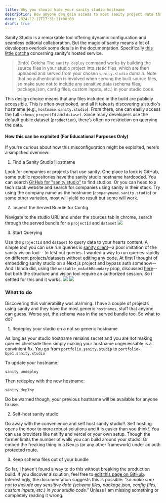 ```yaml
---
title: Why you should hide your sanity studio hostname
description: How anyone can gain access to most sanity project data through their studio hostname
date: 2024-12-12T17:31:11+00:00
draft: true
---
```

Sanity Studio is a remarkable tool offering dynamic configuration and seamless editorial collaboration. But the magic of sanity means a lot of developers overlook some details in the documentation. Specifically [this little gotcha](https://www.sanity.io/docs/deployment#ed3cd78ea4eb) concerning sanity's hosted service. 

> [!info] Gotcha 
> The `sanity deploy` command works by building the source files in your studio project into static files, which are then uploaded and served from your chosen `sanity.studio` domain.
> Note that no authentication is involved when serving the built source files, so make sure not to include any sensitive data (schema files, package.json, config files, custom inputs, etc.) in your studio code. 

This design choice means that any files included in the build are publicly accessible. This is often overlooked, and all it takes is discovering a studio's hostname (e.g., `hostname.sanity.studio`). From there, one can easily access the full `schema`, `projectId` and `dataset`. Since many developers use the default public dataset (`production`), there’s often no restriction on querying the data. 
#### How this can be exploited (For Educational Purposes Only)
If you're curious about how this misconfiguration might be exploited, here's a simplified overview:

1. Find a Sanity Studio Hostname

Look for companies or projects that use sanity. One place to look is GitHub, some public repositories have the sanity studio hostname hardcoded. You can search [GitHub for "sanity.studio"](https://github.com/search?q=sanity.studio&type=code) to find studios.  Or you can head to a tech stack website and search for companies using sanity in their stack. Try using the company name as the hostname (`companyname.sanity.studio`) or some other variation, most will yield no result but some will work.

2. Inspect the Served Bundle for Config

Navigate to the studio URL and under the sources tab in chrome, search through the served bundle for a `projectId` and `dataset`
![](https://res.cloudinary.com/dpsyccfsa/image/upload/v1733545167/Sea%20Assets/h1a9szidfgxofr74tb3s.png)

3. Start Querying

Use the `projectId` and `dataset` to query data to your hearts content. A simple tool you can use run queries is [sanity client](https://sanityclient.vercel.app)--a poor imitation of the sanity vision tool-- to test out queries. I wanted a way to run queries rapidly on different projects/datasets without editing any code. At first I thought of embedding sanity studio on a Next.js project and bypass auth somehow--And I kinda did, using the `unstable_noAuthBoundary` prop, discussed [here](https://github.com/sanity-io/sanity/issues/5371)-- but both the structure and vision tool require an authorized session. So i settled for this and it works.
![](https://res.cloudinary.com/dpsyccfsa/image/upload/v1733588097/Sea%20Assets/paa4zkd6lsxeacikbjrv.png)
![](https://res.cloudinary.com/dpsyccfsa/image/upload/v1733588098/Sea%20Assets/tggoj1wp8xyg0gei3spo.png)
 

### What to do
Discovering this vulnerability was alarming. I have a couple of projects using sanity and they have the most generic `hostnames`, stuff that anyone can guess. Worse yet, the schema was in the served bundle too. So what to do?

1. Redeploy your studio on a not so generic hostname

As long as your studio hostname remains secret and you are not making queries clientside then simply making your hostname ungeuessable is a convinient fix. You go from `portfolio.sanity.studip` to `portfolio-bpe1.sanity.studio`

To update your hostname:
``` shell
sanity undeploy
```

Then redeploy with the new hostname:
```shell
sanity deploy
```

Do be warned though, your previous hostname will be available for anyone to use.

2. Self-host sanity studio

Do away with the convenience and self host sanity studio!!. Self hosting opens the door to more robust solutions and it is easier than you think!. You can use providers like netlify and vercel or your own setup. Though the former limits the number of walls you can build around your studio. Or embed the freaking thing in a Nex.js (or any other framework) under an auth protected route. 

3. Keep schema files out of your bundle

So far, I haven't found a way to do this without breaking the production build. If you discover a solution, feel free to [edit this page on GitHub](https://github.com/heracraft/blog/edit/master/content/Why%20you%20should%20hide%20your%20sanity%20studio%20hostname.md). Interestingly, the documentation suggests this is possible: *"so make sure not to include any sensitive data (schema files, package.json, config files, custom inputs, etc.) in your studio code."*  Unless I am missing something or completely reading it wrong. 